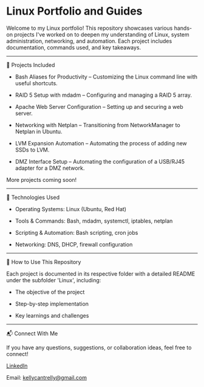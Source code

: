 # Linux Portfolio and Guides
Welcome to my Linux portfolio! This repository showcases various hands-on projects I've worked on to deepen my understanding of Linux, system administration, networking, and automation. Each project includes documentation, commands used, and key takeaways.

---
📌 Projects Included

- Bash Aliases for Productivity – Customizing the Linux command line with useful shortcuts.

- RAID 5 Setup with mdadm – Configuring and managing a RAID 5 array.

- Apache Web Server Configuration – Setting up and securing a web server.

- Networking with Netplan – Transitioning from NetworkManager to Netplan in Ubuntu.

- LVM Expansion Automation – Automating the process of adding new SSDs to LVM.

- DMZ Interface Setup – Automating the configuration of a USB/RJ45 adapter for a DMZ network.

More projects coming soon!

---
🔧 Technologies Used

- Operating Systems: Linux (Ubuntu, Red Hat)

- Tools & Commands: Bash, mdadm, systemctl, iptables, netplan

- Scripting & Automation: Bash scripting, cron jobs

- Networking: DNS, DHCP, firewall configuration

---
📖 How to Use This Repository

Each project is documented in its respective folder with a detailed README under the subfolder 'Linux', including:

- The objective of the project

- Step-by-step implementation

- Key learnings and challenges

---
📬 Connect With Me

If you have any questions, suggestions, or collaboration ideas, feel free to connect!

[LinkedIn](https://www.linkedin.com/in/mlkellycantrell/)

Email: kellycantrelly@gmail.com
